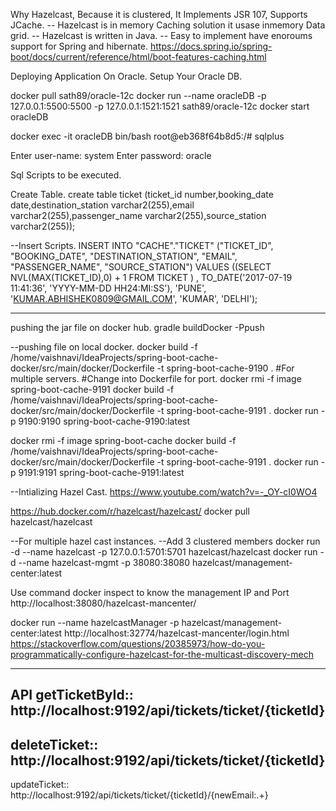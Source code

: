 
Why Hazelcast, Because it is clustered, It Implements JSR 107, Supports JCache.
-- Hazelcast is in memory Caching solution it usase inmemory Data grid.
-- Hazelcast is written in Java.
-- Easy to implement have enoroums support for Spring and hibernate.
https://docs.spring.io/spring-boot/docs/current/reference/html/boot-features-caching.html 


Deploying Application On Oracle.
Setup Your Oracle DB.

docker pull sath89/oracle-12c
docker run --name oracleDB -p 127.0.0.1:5500:5500 -p 127.0.0.1:1521:1521 sath89/oracle-12c
docker start oracleDB

docker exec -it oracleDB bin/bash
root@eb368f64b8d5:/# sqlplus

Enter user-name: system
Enter password: oracle

Sql Scripts to be executed.


Create Table.
create table ticket (ticket_id number,booking_date date,destination_station varchar2(255),email varchar2(255),passenger_name varchar2(255),source_station varchar2(255));

--Insert Scripts.
INSERT INTO "CACHE"."TICKET" ("TICKET_ID", "BOOKING_DATE", "DESTINATION_STATION", "EMAIL", "PASSENGER_NAME", "SOURCE_STATION") VALUES ((SELECT NVL(MAX(TICKET_ID),0) + 1 FROM TICKET ) , TO_DATE('2017-07-19 11:41:36', 'YYYY-MM-DD HH24:MI:SS'), 'PUNE', 'KUMAR.ABHISHEK0809@GMAIL.COM', 'KUMAR', 'DELHI');

----------------------------------------------------------------------------------
pushing the jar file on docker hub. gradle buildDocker -Ppush

--pushing file on local docker.
docker build -f /home/vaishnavi/IdeaProjects/spring-boot-cache-docker/src/main/docker/Dockerfile -t spring-boot-cache-9190 .
#For multiple servers.
#Change  into Dockerfile for port.
docker rmi -f image spring-boot-cache-9191
docker build -f /home/vaishnavi/IdeaProjects/spring-boot-cache-docker/src/main/docker/Dockerfile -t spring-boot-cache-9191 .
docker run -p 9190:9190 spring-boot-cache-9190:latest

docker rmi -f image spring-boot-cache
docker build -f /home/vaishnavi/IdeaProjects/spring-boot-cache-docker/src/main/docker/Dockerfile -t spring-boot-cache-9191 .
docker run -p 9191:9191 spring-boot-cache-9191:latest

--Intializing Hazel Cast.
https://www.youtube.com/watch?v=-_OY-cI0WO4

https://hub.docker.com/r/hazelcast/hazelcast/
docker pull hazelcast/hazelcast

--For multiple hazel cast instances.
--Add 3 clustered members
docker run -d --name hazelcast -p 127.0.0.1:5701:5701 hazelcast/hazelcast
docker run -d --name hazelcast-mgmt -p 38080:38080 hazelcast/management-center:latest

Use command docker inspect to know the management IP and Port
http://localhost:38080/hazelcast-mancenter/

docker run --name hazelcastManager -p hazelcast/management-center:latest
http://localhost:32774/hazelcast-mancenter/login.html
https://stackoverflow.com/questions/20385973/how-do-you-programmatically-configure-hazelcast-for-the-multicast-discovery-mech



----------------------------------------------------------------------------------
API 
getTicketById::
http://localhost:9192/api/tickets/ticket/{ticketId}
----------------------------------------------------------------------------------
deleteTicket::
http://localhost:9192/api/tickets/ticket/{ticketId}
----------------------------------------------------------------------------------
updateTicket::
http://localhost:9192/api/tickets/ticket/{ticketId}/{newEmail:.+}
